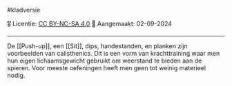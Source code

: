#kladversie 

🎖️ Licentie: [CC BY-NC-SA 4.0](https://creativecommons.org/licenses/by-nc-sa/4.0/)
📅 Aangemaakt: 02-09-2024

---
De [[Push-up]], een [[Sit]], dips, handestanden, en planken zijn voorbeelden van calisthenics. Dit is een vorm van krachttraining waar men hun eigen lichaamsgewicht gebruikt om weerstand te bieden aan de spieren. Voor meeste oefeningen heeft men geen tot weinig materieel nodig.
